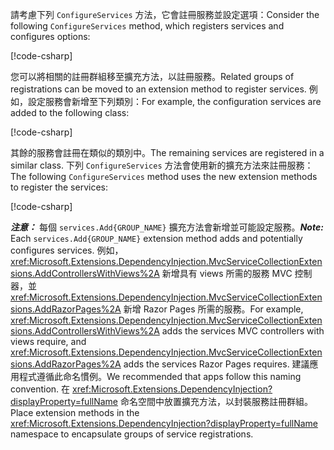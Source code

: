 <a name="csc"></a>

<span data-ttu-id="36c06-101">請考慮下列 `ConfigureServices` 方法，它會註冊服務並設定選項：</span><span class="sxs-lookup"><span data-stu-id="36c06-101">Consider the following `ConfigureServices` method, which registers services and configures options:</span></span>

[!code-csharp[](~/fundamentals/configuration/index/samples/3.x/ConfigSample/Startup2.cs?name=snippet)]

<span data-ttu-id="36c06-102">您可以將相關的註冊群組移至擴充方法，以註冊服務。</span><span class="sxs-lookup"><span data-stu-id="36c06-102">Related groups of registrations can be moved to an extension method to register services.</span></span> <span data-ttu-id="36c06-103">例如，設定服務會新增至下列類別：</span><span class="sxs-lookup"><span data-stu-id="36c06-103">For example, the configuration services are added to the following class:</span></span>

[!code-csharp[](~/fundamentals/configuration/index/samples/3.x/ConfigSample/Options/MyConfigServiceCollectionExtensions.cs)]

<span data-ttu-id="36c06-104">其餘的服務會註冊在類似的類別中。</span><span class="sxs-lookup"><span data-stu-id="36c06-104">The remaining services are registered in a similar class.</span></span> <span data-ttu-id="36c06-105">下列 `ConfigureServices` 方法會使用新的擴充方法來註冊服務：</span><span class="sxs-lookup"><span data-stu-id="36c06-105">The following `ConfigureServices` method uses the new extension methods to register the services:</span></span>

[!code-csharp[](~/fundamentals/configuration/index/samples/3.x/ConfigSample/Startup4.cs?name=snippet)]

<span data-ttu-id="36c06-106">**_注意：_** 每個 `services.Add{GROUP_NAME}` 擴充方法會新增並可能設定服務。</span><span class="sxs-lookup"><span data-stu-id="36c06-106">**_Note:_** Each `services.Add{GROUP_NAME}` extension method adds and potentially configures services.</span></span> <span data-ttu-id="36c06-107">例如， <xref:Microsoft.Extensions.DependencyInjection.MvcServiceCollectionExtensions.AddControllersWithViews%2A> 新增具有 views 所需的服務 MVC 控制器，並 <xref:Microsoft.Extensions.DependencyInjection.MvcServiceCollectionExtensions.AddRazorPages%2A> 新增 Razor Pages 所需的服務。</span><span class="sxs-lookup"><span data-stu-id="36c06-107">For example, <xref:Microsoft.Extensions.DependencyInjection.MvcServiceCollectionExtensions.AddControllersWithViews%2A> adds the services MVC controllers with views require, and <xref:Microsoft.Extensions.DependencyInjection.MvcServiceCollectionExtensions.AddRazorPages%2A> adds the services Razor Pages requires.</span></span> <span data-ttu-id="36c06-108">建議應用程式遵循此命名慣例。</span><span class="sxs-lookup"><span data-stu-id="36c06-108">We recommended that apps follow this naming convention.</span></span> <span data-ttu-id="36c06-109">在 <xref:Microsoft.Extensions.DependencyInjection?displayProperty=fullName> 命名空間中放置擴充方法，以封裝服務註冊群組。</span><span class="sxs-lookup"><span data-stu-id="36c06-109">Place extension methods in the <xref:Microsoft.Extensions.DependencyInjection?displayProperty=fullName> namespace to encapsulate groups of service registrations.</span></span>
